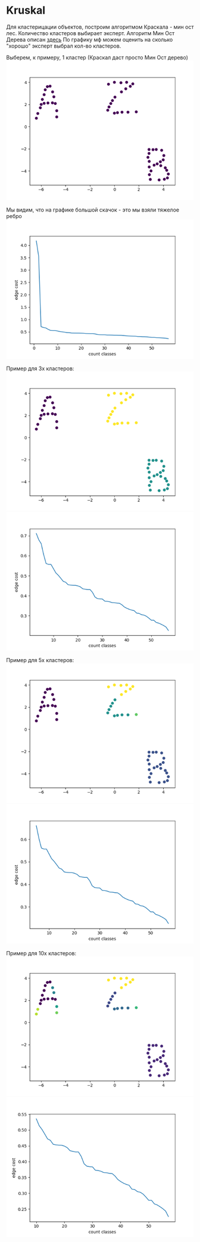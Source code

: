 # Kruskal

Для кластерицации объектов, построим алгоритмом Краскала - мин ост лес. Количество кластеров выбирает эксперт.
Алгоритм Мин Ост Дерева описан [здесь]( http://e-maxx.ru/algo/mst_kruskal)
По графику мф можем оценить на сколько "хорошо" эксперт выбрал кол-во кластеров. 

Выберем, к примеру, 1 кластер (Краскал даст просто Мин Ост дерево)
![](https://raw.githubusercontent.com/okiochan/Kruskal/master/11.png)

Мы видим, что на графике большой скачок - это мы взяли тяжелое ребро
![](https://raw.githubusercontent.com/okiochan/Kruskal/master/1.png)

Пример для 3х кластеров:
![](https://raw.githubusercontent.com/okiochan/Kruskal/master/31.png)
![](https://raw.githubusercontent.com/okiochan/Kruskal/master/3.png)

Пример для 5х кластеров:
![](https://raw.githubusercontent.com/okiochan/Kruskal/master/51.png)
![](https://raw.githubusercontent.com/okiochan/Kruskal/master/5.png)


Пример для 10х кластеров:
![](https://raw.githubusercontent.com/okiochan/Kruskal/master/101.png)
![](https://raw.githubusercontent.com/okiochan/Kruskal/master/10.png)
